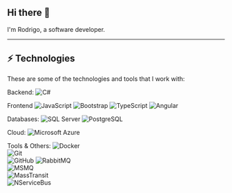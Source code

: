 ## Hi there 👋

I'm Rodrigo, a software developer.

____

## ⚡ Technologies

These are some of the technologies and tools that I work with:

Backend: 
![C#](https://img.shields.io/badge/-C%23-239120?style=flat-square&logo=c-sharp&logoColor=white)

Frontend
![JavaScript](https://img.shields.io/badge/-JavaScript-black?style=flat-square&logo=javascript)
![Bootstrap](https://img.shields.io/badge/-Bootstrap-563D7C?style=flat-square&logo=bootstrap)
![TypeScript](https://img.shields.io/badge/-TypeScript-007ACC?style=flat-square&logo=typescript&logoColor=white)
![Angular](https://img.shields.io/badge/-Angular-DD0031?style=flat-square&logo=angular)

Databases:
![SQL Server](https://img.shields.io/badge/-SQL_Server-CC2927?style=flat-square&logo=microsoftsqlserver&logoColor=white)
![PostgreSQL](https://img.shields.io/badge/-PostgreSQL-336791?style=flat-square&logo=postgresql&logoColor=white)

Cloud:
![Microsoft Azure](https://img.shields.io/badge/Microsoft%20Azure-0089D6?style=flat-square&logo=microsoft-azure&logoColor=white)

Tools & Others:
![Docker](https://img.shields.io/badge/-Docker-2496ED?style=flat-square&logo=docker&logoColor=white)  
![Git](https://img.shields.io/badge/-Git-F05032?style=flat-square&logo=git&logoColor=white)  
![GitHub](https://img.shields.io/badge/-GitHub-181717?style=flat-square&logo=github) 
![RabbitMQ](https://img.shields.io/badge/-RabbitMQ-FF6600?style=flat-square&logo=rabbitmq&logoColor=white)  
![MSMQ](https://img.shields.io/badge/-MSMQ-0078D7?style=flat-square&logo=windows&logoColor=white)  
![MassTransit](https://img.shields.io/badge/-MassTransit-2563EB?style=flat-square)  
![NServiceBus](https://img.shields.io/badge/-NServiceBus-0082C9?style=flat-square)

